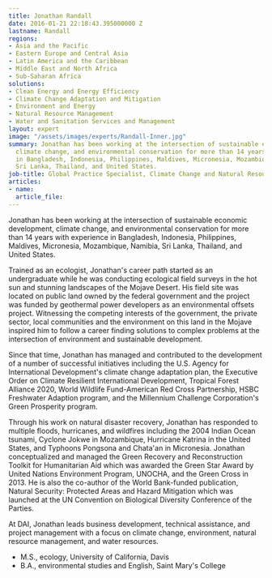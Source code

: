 ```yaml
---
title: Jonathan Randall
date: 2016-01-21 22:18:43.395000000 Z
lastname: Randall
regions:
- Asia and the Pacific
- Eastern Europe and Central Asia
- Latin America and the Caribbean
- Middle East and North Africa
- Sub-Saharan Africa
solutions:
- Clean Energy and Energy Efficiency
- Climate Change Adaptation and Mitigation
- Environment and Energy
- Natural Resource Management
- Water and Sanitation Services and Management
layout: expert
image: "/assets/images/experts/Randall-Inner.jpg"
summary: Jonathan has been working at the intersection of sustainable economic development,
  climate change, and environmental conservation for more than 14 years with experience
  in Bangladesh, Indonesia, Philippines, Maldives, Micronesia, Mozambique, Namibia,
  Sri Lanka, Thailand, and United States.
job-title: Global Practice Specialist, Climate Change and Natural Resource Management
articles:
- name: 
  article_file: 
---
```


Jonathan has been working at the intersection of sustainable economic development, climate change, and environmental conservation for more than 14 years with experience in Bangladesh, Indonesia, Philippines, Maldives, Micronesia, Mozambique, Namibia, Sri Lanka, Thailand, and United States.

Trained as an ecologist, Jonathan's career path started as an undergraduate while he was conducting ecological field surveys in the hot sun and stunning landscapes of the Mojave Desert. His field site was located on public land owned by the federal government and the project was funded by geothermal power developers as an environmental offsets project.  Witnessing the competing interests of the government, the private sector, local communities and the environment on this land in the Mojave inspired him to follow a career finding solutions to complex problems at the intersection of environment and sustainable development.

Since that time, Jonathan has managed and contributed to the development of a number of successful initiatives including the U.S. Agency for International Development's climate change adaptation plan, the Executive Order on Climate Resilient International Development, Tropical Forest Alliance 2020, World Wildlife Fund-American Red Cross Partnership, HSBC Freshwater Adaption program, and the Millennium Challenge Corporation's Green Prosperity program.

Through his work on natural disaster recovery, Jonathan has responded to multiple floods, hurricanes, and wildfires including the 2004 Indian Ocean tsunami, Cyclone Jokwe in Mozambique, Hurricane Katrina in the United States, and Typhoons Pongsona and Chata'an in Micronesia. Jonathan conceptualized and managed the Green Recovery and Reconstruction Toolkit for Humanitarian Aid which was awarded the Green Star Award by United Nations Environment Program, UNOCHA, and the Green Cross in 2013. He is also the co-author of the World Bank-funded publication, Natural Security: Protected Areas and Hazard Mitigation which was launched at the UN Convention on Biological Diversity Conference of the Parties.  

At DAI, Jonathan leads business development, technical assistance, and project management with a focus on climate change, environment, natural resource management, and water resources.

* M.S., ecology, University of California, Davis
* B.A., environmental studies and English, Saint Mary's College
